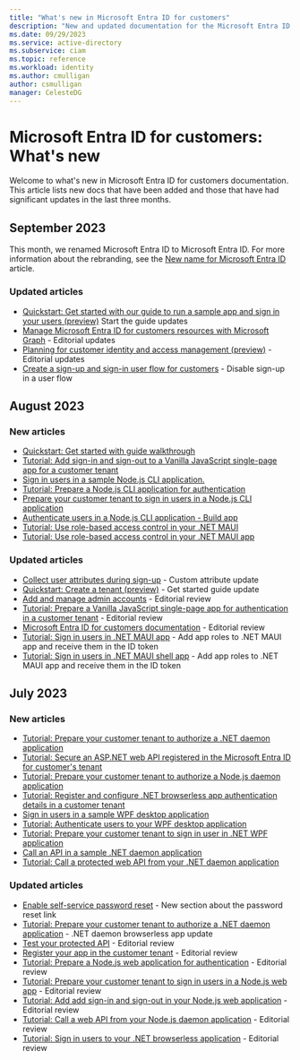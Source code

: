 ```yaml
---
title: "What's new in Microsoft Entra ID for customers"
description: "New and updated documentation for the Microsoft Entra ID for customers documentation."
ms.date: 09/29/2023
ms.service: active-directory
ms.subservice: ciam
ms.topic: reference
ms.workload: identity
ms.author: cmulligan
author: csmulligan
manager: CelesteDG
---
```


# Microsoft Entra ID for customers: What's new

Welcome to what's new in Microsoft Entra ID for customers documentation. This article lists new docs that have been added and those that have had significant updates in the last three months. 

## September 2023

This month, we renamed Microsoft Entra ID to Microsoft Entra ID. For more information about the rebranding, see the [New name for Microsoft Entra ID](/azure/active-directory/fundamentals/new-name) article.

### Updated articles

- [Quickstart: Get started with our guide to run a sample app and sign in your users (preview)](quickstart-get-started-guide.md) Start the guide updates
- [Manage Microsoft Entra ID for customers resources with Microsoft Graph](microsoft-graph-operations.md) - Editorial updates
- [Planning for customer identity and access management (preview)](concept-planning-your-solution.md) - Editorial updates
- [Create a sign-up and sign-in user flow for customers](how-to-user-flow-sign-up-sign-in-customers.md) - Disable sign-up in a user flow

## August 2023

### New articles

- [Quickstart: Get started with guide walkthrough](quickstart-get-started-guide.md)
- [Tutorial: Add sign-in and sign-out to a Vanilla JavaScript single-page app for a customer tenant](tutorial-single-page-app-vanillajs-sign-in-sign-out.md)
- [Sign in users in a sample Node.js CLI application.](sample-cli-app-node-sign-in-users.md)
- [Tutorial: Prepare a Node.js CLI application for authentication](tutorial-cli-app-node-sign-in-prepare-app.md)
- [Prepare your customer tenant to sign in users in a Node.js CLI application](tutorial-cli-app-node-sign-in-prepare-tenant.md)
- [Authenticate users in a Node.js CLI application - Build app](tutorial-cli-app-node-sign-in-sign-out.md)
- [Tutorial: Use role-based access control in your .NET MAUI](tutorial-desktop-maui-role-based-access-control.md)
- [Tutorial: Use role-based access control in your .NET MAUI app](tutorial-mobile-maui-role-based-access-control.md)

### Updated articles

- [Collect user attributes during sign-up](how-to-define-custom-attributes.md) - Custom attribute update
- [Quickstart: Create a tenant (preview)](quickstart-tenant-setup.md) - Get started guide update
- [Add and manage admin accounts](how-to-manage-admin-accounts.md) - Editorial review
- [Tutorial: Prepare a Vanilla JavaScript single-page app for authentication in a customer tenant](tutorial-single-page-app-vanillajs-prepare-app.md) - Editorial review
- [Microsoft Entra ID for customers documentation](index.yml) - Editorial review
- [Tutorial: Sign in users in .NET MAUI app](tutorial-desktop-app-maui-sign-in-sign-out.md) - Add app roles to .NET MAUI app and receive them in the ID token
- [Tutorial: Sign in users in .NET MAUI shell app](tutorial-mobile-app-maui-sign-in-sign-out.md) - Add app roles to .NET MAUI app and receive them in the ID token 

## July 2023

### New articles

- [Tutorial: Prepare your customer tenant to authorize a .NET daemon application](tutorial-daemon-dotnet-call-api-prepare-tenant.md)
- [Tutorial: Secure an ASP.NET web API registered in the Microsoft Entra ID for customer's tenant](tutorial-protect-web-api-dotnet-core-build-app.md)
- [Tutorial: Prepare your customer tenant to authorize a Node.js daemon application](tutorial-daemon-node-call-api-prepare-tenant.md)
- [Tutorial: Register and configure .NET browserless app authentication details in a customer tenant](tutorial-browserless-app-dotnet-sign-in-prepare-tenant.md)
- [Sign in users in a sample WPF desktop application](sample-desktop-wpf-dotnet-sign-in.md)
- [Tutorial: Authenticate users to your WPF desktop application](tutorial-desktop-wpf-dotnet-sign-in-build-app.md)
- [Tutorial: Prepare your customer tenant to sign in user in .NET WPF application](tutorial-desktop-wpf-dotnet-sign-in-prepare-tenant.md)
- [Call an API in a sample .NET daemon application](sample-daemon-dotnet-call-api.md)
- [Tutorial: Call a protected web API from your .NET daemon application](tutorial-daemon-dotnet-call-api-build-app.md)

### Updated articles

- [Enable self-service password reset](how-to-enable-password-reset-customers.md) - New section about the password reset link
- [Tutorial: Prepare your customer tenant to authorize a .NET daemon application](tutorial-daemon-dotnet-call-api-prepare-tenant.md) - .NET daemon browserless app update
- [Test your protected API](tutorial-protect-web-api-dotnet-core-test-api.md) - Editorial review
- [Register your app in the customer tenant](how-to-register-ciam-app.md) - Editorial review 
- [Tutorial: Prepare a Node.js web application for authentication](tutorial-web-app-node-sign-in-prepare-app.md) - Editorial review
- [Tutorial: Prepare your customer tenant to sign in users in a Node.js web app](tutorial-web-app-node-sign-in-prepare-tenant.md) - Editorial review 
- [Tutorial: Add add sign-in and sign-out in your Node.js web application](tutorial-web-app-node-sign-in-sign-out.md) - Editorial review
- [Tutorial: Call a web API from your Node.js daemon application](tutorial-daemon-node-call-api-build-app.md) - Editorial review
- [Tutorial: Sign in users to your .NET browserless application](tutorial-browserless-app-dotnet-sign-in-build-app.md) - Editorial review
